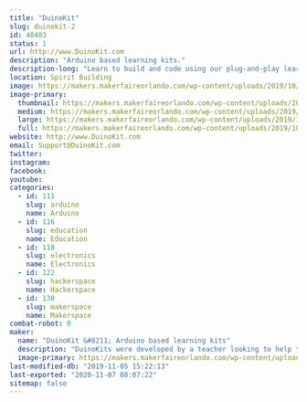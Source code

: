 ```yaml
---
title: "DuinoKit"
slug: duinokit-2
id: 40403
status: 1
url: http://www.DuinoKit.com
description: "Arduino based learning kits."
description-long: "Learn to build and code using our plug-and-play learning kits.  No soldering or breadboarding."
location: Spirit Building
image: https://makers.makerfaireorlando.com/wp-content/uploads/2019/10/Avatar-Kit-895x1024.png
image-primary:
  thumbnail: https://makers.makerfaireorlando.com/wp-content/uploads/2019/10/Avatar-Kit-150x150.png
  medium: https://makers.makerfaireorlando.com/wp-content/uploads/2019/10/Avatar-Kit-262x300.png
  large: https://makers.makerfaireorlando.com/wp-content/uploads/2019/10/Avatar-Kit-895x1024.png
  full: https://makers.makerfaireorlando.com/wp-content/uploads/2019/10/Avatar-Kit.png
website: http://www.DuinoKit.com
email: Support@DuinoKit.com
twitter: 
instagram: 
facebook: 
youtube: 
categories:
  - id: 111
    slug: arduino
    name: Arduino
  - id: 116
    slug: education
    name: Education
  - id: 118
    slug: electronics
    name: Electronics
  - id: 122
    slug: hackerspace
    name: Hackerspace
  - id: 130
    slug: makerspace
    name: Makerspace
combat-robot: 0
maker:
  name: "DuinoKit &#8211; Arduino based learning kits"
  description: "DuinoKits were developed by a teacher looking to help teach kids about electronics and coding using Arduino."
  image-primary: https://makers.makerfaireorlando.com/wp-content/uploads/2019/10/DK-Avatar.jpg
last-modified-db: "2019-11-05 15:22:13"
last-exported: "2020-11-07 08:07:22"
sitemap: false
---
```

